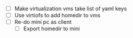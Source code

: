 - [ ] Make virtualization vms take list of yaml keys
- [ ] Use virtiofs to add homedir to vms
- [ ] Re-do mini pc as client
    - [ ] Export homedir to mini
